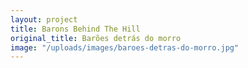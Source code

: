 ```yaml
---
layout: project
title: Barons Behind The Hill
original_title: Barões detrás do morro
image: "/uploads/images/baroes-detras-do-morro.jpg"
---
```

